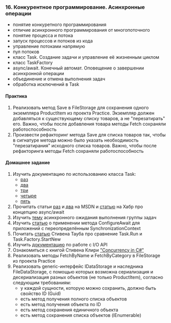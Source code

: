 ### 16. Конкурентное программирование. Асинхронные операции
- понятие конкуретного программирования
- отличие асинхронного программирования от многопоточного
- понятие процесса и потока
- запуск процессов и потоков из кода
- управление потоками напрямую
- пул потоков
- класс Task. Создание задачи и управление её жизненным циклом
- класс TaskFactory
- async/await. Конечный автомат. Оповещение о завершении асинхронной операции
- объединение и отмена выполнения задач
- обработка исключений в Task

#### Практика
1. Реализовать метод Save в FileStorage для сохранения одного экземпляра ProductItem из проекта Practice. Экземпляр
должен добавляться к существующему списку товаров, а не "перезатирать" его. Важно, чтобы после добавления товара
методы Fetch сохраняли работоспособность
2. Произвести рефакторинг метода Save для списка товаров так, чтобы в сигнатуре метода можно было указать необходимость
"перезатирания" исходного списка товаров. Важно, чтобы после рефакторинга методы Fetch сохраняли работоспособность

#### Домашнее задание
1. Изучить документацию по использованию класса Task:
   - [раз](https://learn.microsoft.com/en-us/dotnet/standard/parallel-programming/task-based-asynchronous-programming)
   - [два](https://learn.microsoft.com/en-us/dotnet/standard/parallel-programming/chaining-tasks-by-using-continuation-tasks)
   - [три](https://learn.microsoft.com/en-us/dotnet/standard/parallel-programming/task-cancellation)
   - [четыре](https://learn.microsoft.com/en-us/dotnet/standard/parallel-programming/exception-handling-task-parallel-library)
   - [пять](https://learn.microsoft.com/en-us/dotnet/standard/parallel-programming/how-to-return-a-value-from-a-task)
2. Прочитать статьи [раз](https://learn.microsoft.com/en-us/dotnet/csharp/asynchronous-programming/task-asynchronous-programming-model) и [два](https://learn.microsoft.com/en-us/dotnet/csharp/asynchronous-programming/async-scenarios) на MSDN и [статью](https://habr.com/ru/articles/470830/) на Хабр про концепцию async/await
3. Изучить [тему](https://learn.microsoft.com/en-us/dotnet/api/system.threading.tasks.task.whenall?view=net-8.0) асинхронного ожидания выполнения группы задач
4. Изучить [статью](https://devblogs.microsoft.com/dotnet/configureawait-faq/) о применении метода ConfigureAwait для приложений с переопределённым SynchronizationContext
5. Почитать [статью](https://devblogs.microsoft.com/pfxteam/task-run-vs-task-factory-startnew/) Стивена Тауба про сравнение Task.Run и Task.Factory.StartNew
6. Изучить [документацию](https://learn.microsoft.com/en-us/dotnet/standard/io/) по работе с I/O API
7. Ознакомиться с книгой Стивена Клири ["Concurrency in C#"](https://www.ozon.ru/product/konkurentnost-v-c-asinhronnoe-parallelnoe-i-mnogopotochnoe-programmirovanie-stiven-kliri-1103186035)
8. Реализовать методы FetchByName и FetchByCategory в FileStorage из проекта Practice
9. Реализовать generic-интерфейс IDataStorage и наследника FileDataStorage, с помощью которых возможна сериализация и
десериализация разных объектов (не только ProductItem), согласно следующим требованиям:
   - у каждой сущности, которую можно сохранить, должно быть свойство ID (Guid)
   - есть метод получения полного списка объектов
   - есть метод получения объекта по ID
   - есть метод сохранения единичного объекта
   - есть метод сохранения списка объектов (IEnumerable<T>)